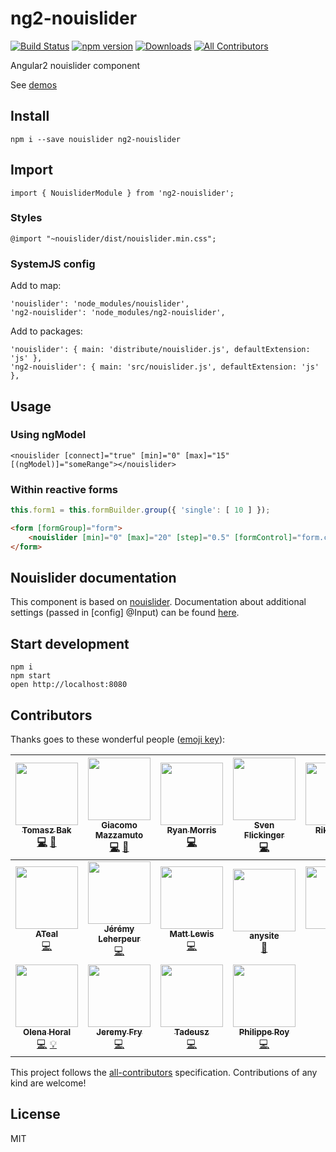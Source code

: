 # ng2-nouislider

[![Build Status](https://travis-ci.org/tb/ng2-nouislider.svg?branch=master)](https://travis-ci.org/tb/ng2-nouislider)
[![npm version](https://badge.fury.io/js/ng2-nouislider.svg)](http://badge.fury.io/js/ng2-nouislider)
[![Downloads](http://img.shields.io/npm/dm/ng2-nouislider.svg)](https://npmjs.org/package/ng2-nouislider)
[![All Contributors](https://img.shields.io/badge/all_contributors-18-orange.svg?style=flat-square)](#contributors)

Angular2 nouislider component

See [demos](http://tb.github.io/ng2-nouislider/)

## Install

    npm i --save nouislider ng2-nouislider

## Import

    import { NouisliderModule } from 'ng2-nouislider';

### Styles

    @import "~nouislider/dist/nouislider.min.css";

### SystemJS config

Add to map:

    'nouislider': 'node_modules/nouislider',
    'ng2-nouislider': 'node_modules/ng2-nouislider',

Add to packages:

    'nouislider': { main: 'distribute/nouislider.js', defaultExtension: 'js' },
    'ng2-nouislider': { main: 'src/nouislider.js', defaultExtension: 'js' },

## Usage

### Using ngModel

    <nouislider [connect]="true" [min]="0" [max]="15" [(ngModel)]="someRange"></nouislider>

### Within reactive forms

```js
this.form1 = this.formBuilder.group({ 'single': [ 10 ] });
```

```html
<form [formGroup]="form">
    <nouislider [min]="0" [max]="20" [step]="0.5" [formControl]="form.controls.single"></nouislider>
</form>
```
## Nouislider documentation

This component is based on [nouislider](https://refreshless.com/nouislider/). Documentation about additional settings (passed in [config] @Input) can be found [here](https://refreshless.com/nouislider/slider-options/).


## Start development

    npm i
    npm start
    open http://localhost:8080

## Contributors

Thanks goes to these wonderful people ([emoji key](https://github.com/kentcdodds/all-contributors#emoji-key)):

<!-- ALL-CONTRIBUTORS-LIST:START - Do not remove or modify this section -->
<!-- prettier-ignore -->
| [<img src="https://avatars2.githubusercontent.com/u/71683?v=4" width="100px;"/><br /><sub><b>Tomasz Bak</b></sub>](http://twitter.com/tomaszbak)<br />[💻](https://github.com/tb/ng2-nouislider/commits?author=tb "Code") [👀](#review-tb "Reviewed Pull Requests") | [<img src="https://avatars2.githubusercontent.com/u/18688794?v=4" width="100px;"/><br /><sub><b>Giacomo Mazzamuto</b></sub>](https://github.com/gmazzamuto)<br />[💻](https://github.com/tb/ng2-nouislider/commits?author=gmazzamuto "Code") [👀](#review-gmazzamuto "Reviewed Pull Requests") | [<img src="https://avatars3.githubusercontent.com/u/7102450?v=4" width="100px;"/><br /><sub><b>Ryan Morris</b></sub>](https://github.com/ryan-morris)<br />[💻](https://github.com/tb/ng2-nouislider/commits?author=ryan-morris "Code") | [<img src="https://avatars2.githubusercontent.com/u/2569015?v=4" width="100px;"/><br /><sub><b>Sven Flickinger</b></sub>](https://github.com/naeramarth7)<br />[💻](https://github.com/tb/ng2-nouislider/commits?author=naeramarth7 "Code") | [<img src="https://avatars0.githubusercontent.com/u/8615481?v=4" width="100px;"/><br /><sub><b>Riku Kallio</b></sub>](https://github.com/RichieRock)<br />[💻](https://github.com/tb/ng2-nouislider/commits?author=RichieRock "Code") | [<img src="https://avatars3.githubusercontent.com/u/5350861?v=4" width="100px;"/><br /><sub><b>John Pinkster</b></sub>](https://github.com/jpinkster)<br />[💻](https://github.com/tb/ng2-nouislider/commits?author=jpinkster "Code") | [<img src="https://avatars1.githubusercontent.com/u/477298?v=4" width="100px;"/><br /><sub><b>Oleg Romanovskyi</b></sub>](https://olg.io/)<br />[💻](https://github.com/tb/ng2-nouislider/commits?author=shedar "Code") |
| :---: | :---: | :---: | :---: | :---: | :---: | :---: |
| [<img src="https://avatars1.githubusercontent.com/u/5629145?v=4" width="100px;"/><br /><sub><b>ATeal</b></sub>](http://www.alexrteal.com)<br />[💻](https://github.com/tb/ng2-nouislider/commits?author=ATeal "Code") | [<img src="https://avatars1.githubusercontent.com/u/2158235?v=4" width="100px;"/><br /><sub><b>Jérémy Leherpeur</b></sub>](https://github.com/amenophis)<br />[💻](https://github.com/tb/ng2-nouislider/commits?author=amenophis "Code") | [<img src="https://avatars1.githubusercontent.com/u/6425649?v=4" width="100px;"/><br /><sub><b>Matt Lewis</b></sub>](https://mattlewis.me/)<br />[💻](https://github.com/tb/ng2-nouislider/commits?author=mattlewis92 "Code") | [<img src="https://avatars1.githubusercontent.com/u/5819263?v=4" width="100px;"/><br /><sub><b>anysite</b></sub>](https://github.com/anysite)<br />[📖](https://github.com/tb/ng2-nouislider/commits?author=anysite "Documentation") | [<img src="https://avatars1.githubusercontent.com/u/3389712?v=4" width="100px;"/><br /><sub><b>flmg</b></sub>](https://github.com/flmg)<br />[💻](https://github.com/tb/ng2-nouislider/commits?author=flmg "Code") | [<img src="https://avatars2.githubusercontent.com/u/8425921?v=4" width="100px;"/><br /><sub><b>SirWojtek</b></sub>](https://github.com/SirWojtek)<br />[📖](https://github.com/tb/ng2-nouislider/commits?author=SirWojtek "Documentation") | [<img src="https://avatars1.githubusercontent.com/u/596580?v=4" width="100px;"/><br /><sub><b>Rubén Trujillo</b></sub>](http://bi4group.com)<br />[💻](https://github.com/tb/ng2-nouislider/commits?author=rubentrf "Code") |
| [<img src="https://avatars1.githubusercontent.com/u/12625792?v=4" width="100px;"/><br /><sub><b>Olena Horal</b></sub>](https://github.com/sharlatta)<br />[💻](https://github.com/tb/ng2-nouislider/commits?author=sharlatta "Code") [💡](#example-sharlatta "Examples") | [<img src="https://avatars1.githubusercontent.com/u/316541?v=4" width="100px;"/><br /><sub><b>Jeremy Fry</b></sub>](http://www.jeremyfry.com)<br />[💻](https://github.com/tb/ng2-nouislider/commits?author=jeremyfry "Code") | [<img src="https://avatars0.githubusercontent.com/u/9978922?v=4" width="100px;"/><br /><sub><b>Tadeusz</b></sub>](https://github.com/mkp05)<br />[💻](https://github.com/tb/ng2-nouislider/commits?author=mkp05 "Code") | [<img src="https://avatars0.githubusercontent.com/u/2358714?v=4" width="100px;"/><br /><sub><b>Philippe Roy</b></sub>](http://philipperoy.github.io)<br />[💻](https://github.com/tb/ng2-nouislider/commits?author=PhilippeRoy "Code") |
<!-- ALL-CONTRIBUTORS-LIST:END -->

This project follows the [all-contributors](https://github.com/kentcdodds/all-contributors) specification.
Contributions of any kind are welcome!

## License

MIT

